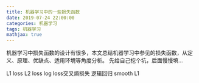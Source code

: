 ```yaml
---
title: 机器学习中的一些损失函数
date: 2019-07-24 22:00:00
categories: 机器学习
tags: 机器学习
mathjax: true
---
```



机器学习中损失函数的设计有很多，本文总结机器学习中参见的损失函数，从定义、原理、优缺点、适用环境等角度分析。
先给自己挖个坑，后面慢慢填...

L1 loss
L2 loss
log loss交叉熵损失
逻辑回归
smooth L1   
